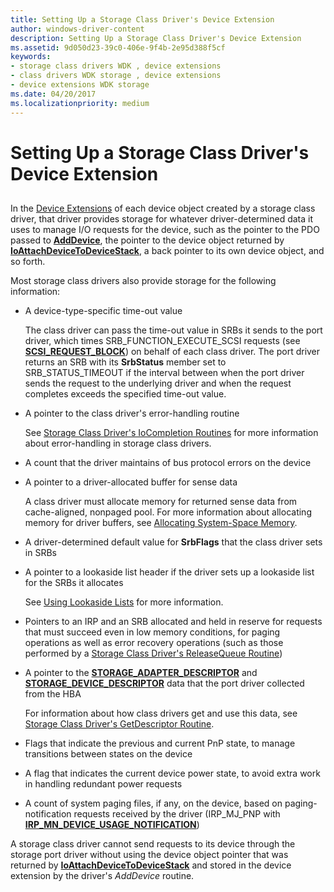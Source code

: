 ```yaml
---
title: Setting Up a Storage Class Driver's Device Extension
author: windows-driver-content
description: Setting Up a Storage Class Driver's Device Extension
ms.assetid: 9d050d23-39c0-406e-9f4b-2e95d388f5cf
keywords:
- storage class drivers WDK , device extensions
- class drivers WDK storage , device extensions
- device extensions WDK storage
ms.date: 04/20/2017
ms.localizationpriority: medium
---
```


# Setting Up a Storage Class Driver's Device Extension


## <span id="ddk_setting_up_a_storage_class_drivers_device_extension_kg"></span><span id="DDK_SETTING_UP_A_STORAGE_CLASS_DRIVERS_DEVICE_EXTENSION_KG"></span>


In the [Device Extensions](https://msdn.microsoft.com/library/windows/hardware/ff543119) of each device object created by a storage class driver, that driver provides storage for whatever driver-determined data it uses to manage I/O requests for the device, such as the pointer to the PDO passed to [**AddDevice**](https://msdn.microsoft.com/library/windows/hardware/ff540521), the pointer to the device object returned by [**IoAttachDeviceToDeviceStack**](https://msdn.microsoft.com/library/windows/hardware/ff548300), a back pointer to its own device object, and so forth.

Most storage class drivers also provide storage for the following information:

-   A device-type-specific time-out value

    The class driver can pass the time-out value in SRBs it sends to the port driver, which times SRB\_FUNCTION\_EXECUTE\_SCSI requests (see [**SCSI\_REQUEST\_BLOCK**](https://msdn.microsoft.com/library/windows/hardware/ff565393)) on behalf of each class driver. The port driver returns an SRB with its **SrbStatus** member set to SRB\_STATUS\_TIMEOUT if the interval between when the port driver sends the request to the underlying driver and when the request completes exceeds the specified time-out value.

-   A pointer to the class driver's error-handling routine

    See [Storage Class Driver's IoCompletion Routines](storage-class-driver-s-iocompletion-routines.md) for more information about error-handling in storage class drivers.

-   A count that the driver maintains of bus protocol errors on the device

-   A pointer to a driver-allocated buffer for sense data

    A class driver must allocate memory for returned sense data from cache-aligned, nonpaged pool. For more information about allocating memory for driver buffers, see [Allocating System-Space Memory](https://msdn.microsoft.com/library/windows/hardware/ff540588).

-   A driver-determined default value for **SrbFlags** that the class driver sets in SRBs

-   A pointer to a lookaside list header if the driver sets up a lookaside list for the SRBs it allocates

    See [Using Lookaside Lists](https://msdn.microsoft.com/library/windows/hardware/ff565416) for more information.

-   Pointers to an IRP and an SRB allocated and held in reserve for requests that must succeed even in low memory conditions, for paging operations as well as error recovery operations (such as those performed by a [Storage Class Driver's ReleaseQueue Routine](storage-class-driver-s-releasequeue-routine.md))

-   A pointer to the [**STORAGE\_ADAPTER\_DESCRIPTOR**](https://msdn.microsoft.com/library/windows/hardware/ff566346) and [**STORAGE\_DEVICE\_DESCRIPTOR**](https://msdn.microsoft.com/library/windows/hardware/ff566971) data that the port driver collected from the HBA

    For information about how class drivers get and use this data, see [Storage Class Driver's GetDescriptor Routine](storage-class-driver-s-getdescriptor-routine.md).

-   Flags that indicate the previous and current PnP state, to manage transitions between states on the device

-   A flag that indicates the current device power state, to avoid extra work in handling redundant power requests

-   A count of system paging files, if any, on the device, based on paging-notification requests received by the driver (IRP\_MJ\_PNP with [**IRP\_MN\_DEVICE\_USAGE\_NOTIFICATION**](https://msdn.microsoft.com/library/windows/hardware/ff550841))

A storage class driver cannot send requests to its device through the storage port driver without using the device object pointer that was returned by [**IoAttachDeviceToDeviceStack**](https://msdn.microsoft.com/library/windows/hardware/ff548300) and stored in the device extension by the driver's *AddDevice* routine.

 

 




